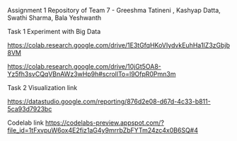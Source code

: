 Assignment 1 Repository of Team 7 - Greeshma Tatineni , Kashyap Datta, Swathi Sharma, Bala Yeshwanth 


Task 1 Experiment with Big Data 


https://colab.research.google.com/drive/1E3tGfqHKoVIydvkEuhHa1IZ3zGbjb8VM 


https://colab.research.google.com/drive/10jGt5OA8-Yz5fh3svCQqVBnAWz3wHp9h#scrollTo=l9OfpR0Pmn3m





Task 2 Visualization link 

https://datastudio.google.com/reporting/876d2e08-d67d-4c33-b811-5ca93d7923bc



Codelab link https://codelabs-preview.appspot.com/?file_id=1tFxvpuW6ox4E2fiz1aG4y9mrrbZbFYTm24zc4x0B6SQ#4
